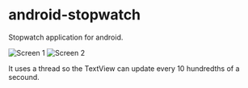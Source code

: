 android-stopwatch
=================

Stopwatch application for android. 

![Screen 1](http://i.imgur.com/5fbqfKl.png) 
![Screen 2](http://i.imgur.com/gWFkrWG.png)

It uses a thread so the TextView can update every 10 hundredths of a secound.
